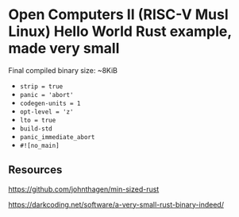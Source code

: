 # Open Computers II (RISC-V Musl Linux) Hello World Rust example, made very small

Final compiled binary size: ~8KiB

- `strip = true`
- `panic = 'abort'`
- `codegen-units = 1`
- `opt-level = 'z'`
- `lto = true`
- `build-std`
- `panic_immediate_abort`
- `#![no_main]`

## Resources

https://github.com/johnthagen/min-sized-rust

https://darkcoding.net/software/a-very-small-rust-binary-indeed/
